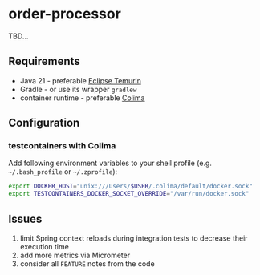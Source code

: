 # order-processor

TBD...

## Requirements

* Java 21 - preferable [Eclipse Temurin](https://adoptium.net/)
* Gradle - or use its wrapper `gradlew`
* container runtime - preferable [Colima](https://github.com/abiosoft/colima)

## Configuration

### testcontainers with Colima

Add following environment variables to your shell profile (e.g. `~/.bash_profile` or `~/.zprofile`):

```bash
export DOCKER_HOST="unix:///Users/$USER/.colima/default/docker.sock"
export TESTCONTAINERS_DOCKER_SOCKET_OVERRIDE="/var/run/docker.sock"
```

## Issues

1. limit Spring context reloads during integration tests to decrease their execution time
2. add more metrics via Micrometer
3. consider all `FEATURE` notes from the code